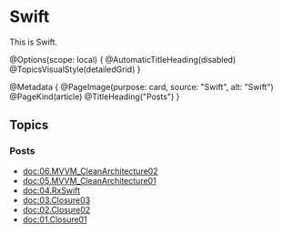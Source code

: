 # Swift

This is Swift.

@Options(scope: local) {
  @AutomaticTitleHeading(disabled)
  @TopicsVisualStyle(detailedGrid)
}

@Metadata {
  @PageImage(purpose: card, source: "Swift", alt: "Swift")
  @PageKind(article)
  @TitleHeading("Posts")
}

## Topics

### Posts

- <doc:06.MVVM_CleanArchitecture02>
- <doc:05.MVVM_CleanArchitecture01>
- <doc:04.RxSwift>
- <doc:03.Closure03>
- <doc:02.Closure02>
- <doc:01.Closure01>
